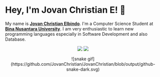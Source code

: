 # Hey, I'm Jovan Christian E! 👋

My name is [**Jovan Christian Elbindo**](https://www.linkedin.com/in/jovan-christian-elbindo-a82661251/). I'm a Computer Science Student at [**Bina Nusantara University**](https://binus.ac.id/). I am very enthusiastic to learn new programming languages ​​especially in Software Development and also Database.

<p align="center">
  <img src="https://github-readme-stats.vercel.app/api?username=JovanChristian&show_icons=true&count_private=true&title_color=FFA500&icon_color=FFA500&text_color=5C4033&bg_color=1e1e1e&border_color=8B5E3C" height="180"/>
  <img src="https://github-readme-stats.vercel.app/api/top-langs/?username=JovanChristian&layout=compact&title_color=FFA500&text_color=5C4033&bg_color=1e1e1e&border_color=8B5E3C" height="180"/>
</p>

<div align = "center">
![snake gif](https://github.com/JovanChristian/JovanChristian/blob/output/github-snake-dark.svg)

</div>
